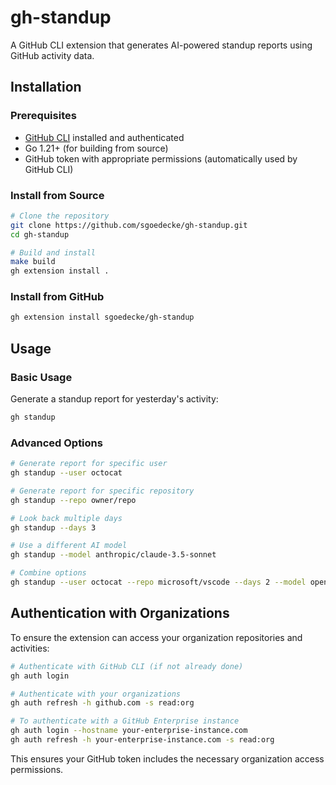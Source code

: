 # gh-standup

A GitHub CLI extension that generates AI-powered standup reports using GitHub activity data.

## Installation

### Prerequisites

- [GitHub CLI](https://cli.github.com/) installed and authenticated
- Go 1.21+ (for building from source)
- GitHub token with appropriate permissions (automatically used by GitHub CLI)

### Install from Source

```bash
# Clone the repository
git clone https://github.com/sgoedecke/gh-standup.git
cd gh-standup

# Build and install
make build
gh extension install .
```

### Install from GitHub

```bash
gh extension install sgoedecke/gh-standup
```

## Usage

### Basic Usage

Generate a standup report for yesterday's activity:

```bash
gh standup
```

### Advanced Options

```bash
# Generate report for specific user
gh standup --user octocat

# Generate report for specific repository
gh standup --repo owner/repo

# Look back multiple days
gh standup --days 3

# Use a different AI model
gh standup --model anthropic/claude-3.5-sonnet

# Combine options
gh standup --user octocat --repo microsoft/vscode --days 2 --model openai/gpt-4o
```

## Authentication with Organizations

To ensure the extension can access your organization repositories and activities:

```bash
# Authenticate with GitHub CLI (if not already done)
gh auth login

# Authenticate with your organizations
gh auth refresh -h github.com -s read:org

# To authenticate with a GitHub Enterprise instance
gh auth login --hostname your-enterprise-instance.com
gh auth refresh -h your-enterprise-instance.com -s read:org
```

This ensures your GitHub token includes the necessary organization access permissions.